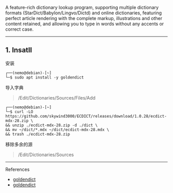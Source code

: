 A feature-rich dictionary lookup program, supporting multiple dictionary formats (StarDict/Babylon/Lingvo/Dictd) and online dictionaries, featuring perfect article rendering with the complete markup, illustrations and other content retained, and allowing you to type in words without any accents or correct case. 

---

## 1. Insatll

安装

```
┌──(nemo@debian)-[~]
└─$ sudo apt install -y goldendict
```

导入字典

> /Edit/Dictionaries/Sources/Files/Add

```
┌──(nemo@debian)-[~]
└─$ curl -LO https://github.com/skywind3000/ECDICT/releases/download/1.0.28/ecdict-mdx-28.zip \
&& unzip ./ecdict-mdx-28.zip -d ./dict \
&& mv ~/dict/*.mdx ~/dict/ecdict-mdx-28.mdx \
&& trash ./ecdict-mdx-28.zip
```

移除多余的源

> /Edit/Dictionaries/Sources

---

References

- [goldendict](https://github.com/goldendict/goldendict)
- [goldendict](https://github.com/skywind3000/ECDICT)
